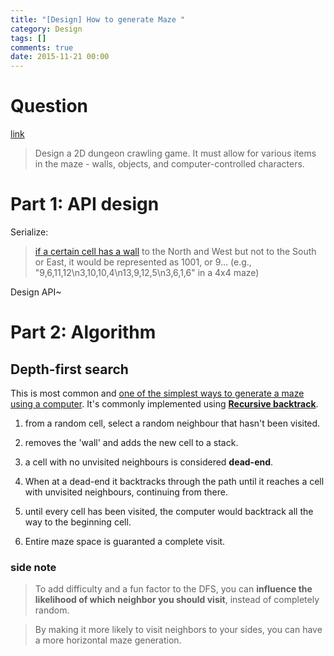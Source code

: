 ```yaml
---
title: "[Design] How to generate Maze "
category: Design
tags: []
comments: true
date: 2015-11-21 00:00
---
```



# Question

[link](http://www.glassdoor.com/Interview/Design-a-2D-dungeon-crawling-game-It-must-allow-for-various-items-in-the-maze-walls-objects-and-computer-controlled-c-QTN_57.htm)

> Design a 2D dungeon crawling game. It must allow for various items in the maze - walls, objects, and computer-controlled characters.

# Part 1: API design

Serialize:

> [if a certain cell has a wall](http://qr.ae/RbRhHv) to the North and West but not to the South or East, it would be represented as 1001, or 9... (e.g., "9,6,11,12\n3,10,10,4\n13,9,12,5\n3,6,1,6" in a 4x4 maze)

Design API~

# Part 2: Algorithm

## Depth-first search

This is most common and [one of the simplest ways to generate a maze using a computer](https://en.wikipedia.org/wiki/Maze_generation_algorithm#Depth-first_search). It's commonly implemented using **[Recursive backtrack](https://en.wikipedia.org/wiki/Maze_generation_algorithm#Recursive_backtracker)**.

1. from a random cell, select a random neighbour that hasn't been visited.

1. removes the 'wall' and adds the new cell to a stack.

1. a cell with no unvisited neighbours is considered **dead-end**.

1. When at a dead-end it backtracks through the path until it reaches a cell with unvisited neighbours, continuing from there.

1. until every cell has been visited, the computer would backtrack all the way to the beginning cell.

1. Entire maze space is guaranted a complete visit.

### side note

> To add difficulty and a fun factor to the DFS, you can **influence the likelihood of which neighbor you should visit**, instead of completely random.

> By making it more likely to visit neighbors to your sides, you can have a more horizontal maze generation.
